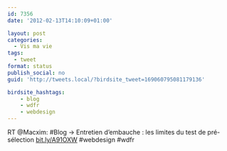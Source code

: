 ```yaml
---
id: 7356
date: '2012-02-13T14:10:09+01:00'

layout: post
categories:
  - Vis ma vie
tags:
  - tweet
format: status
publish_social: no
guid: 'http://tweets.local/?birdsite_tweet=169060795081179136'

birdsite_hashtags:
    - blog
    - wdfr
    - webdesign
---
```


RT @Macxim: #Blog → Entretien d’embauche : les limites du test de pré-sélection [bit.ly/A91OXW](http://bit.ly/A91OXW) #webdesign #wdfr